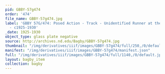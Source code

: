 ```yaml
---
pid: GBBY-57g474
order: '474'
file_name: GBBY-57g474.jpg
label: 'GBBY 57G/474: Posed Action - Track - Unidentified Runner at the Starting Line
  - c1925-1930'
_date: 1925-1930
object_type: glass plate negative
source: http://archives.nd.edu/Bagby/GBBY-57g474.jpg
thumbnail: "/img/derivatives/iiif/images/GBBY-57g474/full/250,/0/default.jpg"
manifest: "/img/derivatives/iiif/images/GBBY-57g474/manifest.json"
full: "/img/derivatives/iiif/images/GBBY-57g474/full/1140,/0/default.jpg"
layout: bagby_item
collection: bagby
---
```

